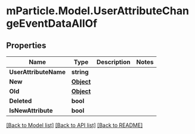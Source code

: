 # mParticle.Model.UserAttributeChangeEventDataAllOf
## Properties

Name | Type | Description | Notes
------------ | ------------- | ------------- | -------------
**UserAttributeName** | **string** |  | 
**New** | [**Object**](.md) |  | 
**Old** | [**Object**](.md) |  | 
**Deleted** | **bool** |  | 
**IsNewAttribute** | **bool** |  | 

[[Back to Model list]](../README.md#documentation-for-models) [[Back to API list]](../README.md#documentation-for-api-endpoints) [[Back to README]](../README.md)

